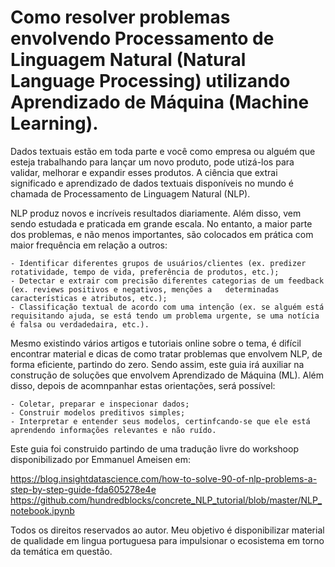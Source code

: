 # Como resolver problemas envolvendo Processamento de Linguagem Natural (Natural Language Processing) utilizando Aprendizado de Máquina (Machine Learning).

Dados textuais estão em toda parte e você como empresa ou alguém que esteja trabalhando para lançar um novo produto, pode utizá-los para validar, melhorar e expandir esses produtos. A ciência que extrai significado e aprendizado de dados textuais disponíveis no mundo é chamada de Processamento de Linguagem Natural (NLP).

NLP produz novos e incríveis resultados diariamente. Além disso, vem sendo estudada e praticada em grande escala. No entanto, a maior parte dos problemas, e não menos importantes, são colocados em prática com maior frequência em relação a outros:

    - Identificar diferentes grupos de usuários/clientes (ex. predizer rotatividade, tempo de vida, preferência de produtos, etc.);
    - Detectar e extrair com precisão diferentes categorias de um feedback (ex. reviews positivos e negativos, menções a   determinadas características e atributos, etc.);
    - Classificação textual de acordo com uma intenção (ex. se alguém está requisitando ajuda, se está tendo um problema urgente, se uma notícia é falsa ou verdadedaira, etc.).
    
Mesmo existindo vários artigos e tutoriais online sobre o tema, é difícil encontrar material e dicas de como tratar problemas que envolvem NLP, de forma eficiente, partindo do zero. Sendo assim, este guia irá auxiliar na construção de soluções que envolvem Aprendizado de Máquina (ML). Além disso, depois de acomnpanhar estas orientações, será possível:

    - Coletar, preparar e inspecionar dados;
    - Construir modelos preditivos simples;
    - Interpretar e entender seus modelos, certinfcando-se que ele está aprendendo informações relevantes e não ruído.

Este guia foi construido partindo de uma tradução livre do workshoop disponibilizado por Emmanuel Ameisen em:

https://blog.insightdatascience.com/how-to-solve-90-of-nlp-problems-a-step-by-step-guide-fda605278e4e
https://github.com/hundredblocks/concrete_NLP_tutorial/blob/master/NLP_notebook.ipynb

Todos os direitos reservados ao autor. Meu objetivo é disponibilizar material de qualidade em lingua portuguesa para impulsionar o ecosistema em torno da temática em questão.
